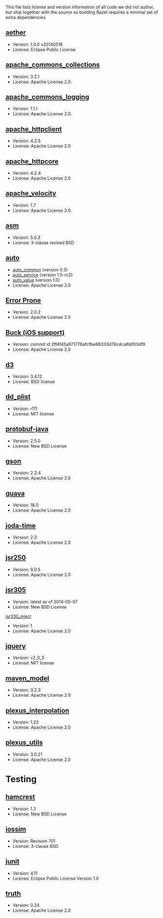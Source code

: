 This file lists license and version information of all code we did not
author, but ship together with the source so building Bazel requires
a minimal set of extra dependencies.


[aether](http://eclipse.org/aether/)
--------

* Version: 1.0.0 v20140518
* License: Eclipse Public License


[apache_commons_collections](http://commons.apache.org/proper/commons-collections/)
----------------------------

* Version: 3.2.1
* License: Apache License 2.0.


[apache_commons_logging](http://commons.apache.org/proper/commons-logging/)
------------------------

* Version: 1.1.1
* License: Apache License 2.0.


[apache_httpclient](http://hc.apache.org/httpclient-3.x/)
-------------------

* Version: 4.2.5
* License: Apache License 2.0


[apache_httpcore](https://hc.apache.org/httpcomponents-core-ga/)
-----------------

* Version: 4.2.4
* License: Apache License 2.0


[apache_velocity](http://velocity.apache.org/)
-----------------

* Version: 1.7
* License: Apache License 2.0.


[asm](https://asm.ow2.org)
-----

* Version: 5.0.3
* License: 3-clause revised BSD


[auto](https://github.com/google/auto)
------

* [auto_common](https://github.com/google/auto/tree/master/common) (version 0.3)
* [auto_service](https://github.com/google/auto/tree/master/service) (version 1.0-rc2)
* [auto_value](https://github.com/google/auto/tree/master/value) (version 1.0)
* License: Apache License 2.0

[Error Prone](github.com/google/error-prone)
-------------

* Version: 2.0.2
* License: Apache License 2.0

[Buck (iOS support)](http://facebook.github.io/buck/)
--------------------

* Version: commit id 2ff4f45a971776afcfbe88333d78c4ca6bf03df9
* License: Apache License 2.0


[d3](http://d3js.org/)
----

* Version: 3.4.12
* License: BSD license


[dd_plist](http://plist.googlecode.com/svn-history/r111/trunk/)
----------

* Version: r111
* License: MIT license


[protobuf-java](https://code.google.com/p/protobuf/)
---------------

* Version: 2.5.0
* License: New BSD License


[gson](https://code.google.com/p/google-gson/)
------

* Version: 2.2.4
* License: Apache License 2.0


[guava](https://code.google.com/p/guava-libraries/)
-------

* Version: 18.0
* License: Apache License 2.0


[joda-time](http://www.joda.org/joda-time/)
-----------

* Version: 2.3
* License: Apache License 2.0


[jsr250](https://repository.apache.org/content/repositories/orgapachetomcat-002)
--------
* Version: 8.0.5
* License: Apache License 2.0


[jsr305](https://code.google.com/p/jsr-305/)
--------

* Version: latest as of 2014-05-07
* License: New BSD License


[jsr330_inject](https://code.google.com/p/atinject/)

* Version: 1
* License: Apache License 2.0


[jquery](http://jquery.com)
--------

* Version: v2_0_3
* License: MIT license


[maven_model](http://maven.apache.org/ref/3.2.5/maven-model/)
-------------
* Version: 3.2.3
* License: Apache License 2.0


[plexus_interpolation](http://plexus.codehaus.org/plexus-components/plexus-interpolation/)
----------------------

* Version: 1.22
* License: Apache License 2.0


[plexus_utils](http://plexus.codehaus.org/plexus-utils/)
--------------

* Version: 3.0.21
* License: Apache License 2.0


Testing
=======

[hamcrest](https://code.google.com/p/hamcrest/)
----------

* Version: 1.3
* License: New BSD License


[iossim](https://code.google.com/p/google-toolbox-for-mac/source/browse/trunk/UnitTesting/iossim?r=701)
--------

* Version: Revision 701
* License: 3-clause BSD


[junit](http://junit.org/)
-------

* Version: 4.11
* License: Eclipse Public License Version 1.0


[truth](http://truth0.github.io/)
-------

* Version: 0.24
* License: Apache License 2.0


